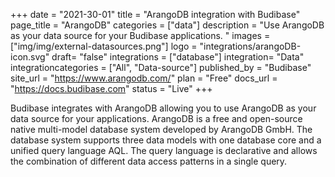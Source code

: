 +++
date = "2021-30-01"
title = "ArangoDB integration with Budibase"
page_title = "ArangoDB"
categories = ["data"] 
description = "Use ArangoDB as your data source for your Budibase applications. "
images = ["img/img/external-datasources.png"]
logo = "integrations/arangoDB-icon.svg"
draft= "false"
integrations = ["database"]
integration= "Data"
integrationcategories = ["All", "Data-source"]
published_by = "Budibase"
site_url = "https://www.arangodb.com/"
plan = "Free"
docs_url = "https://docs.budibase.com"
status = "Live" 
+++


Budibase integrates with ArangoDB allowing you to use ArangoDB as your data source for your applications. ArangoDB is a free and open-source native multi-model database system developed by ArangoDB GmbH. The database system supports three data models with one database core and a unified query language AQL. The query language is declarative and allows the combination of different data access patterns in a single query.
